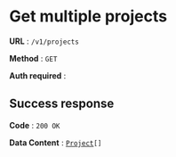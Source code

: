 # Get multiple projects

**URL** : `/v1/projects`

**Method** : `GET`

**Auth required** :

## Success response

**Code** : `200 OK`

**Data Content** : [`Project`](project.md)`[]`
